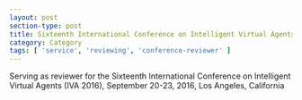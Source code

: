 ```yaml
---
layout: post
section-type: post
title: Sixteenth International Conference on Intelligent Virtual Agents
category: Category
tags: [ 'service', 'reviewing', 'conference-reviewer' ]
---
```

Serving as reviewer for the Sixteenth International Conference on Intelligent Virtual Agents (IVA 2016), September 20-23, 2016, Los Angeles, California
